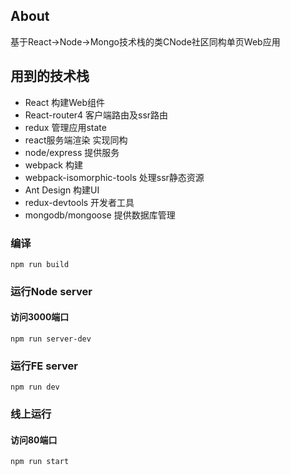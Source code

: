 ## About

基于React->Node->Mongo技术栈的类CNode社区同构单页Web应用

## 用到的技术栈
<ul>
<li>React 构建Web组件</li>

<li>React-router4 客户端路由及ssr路由</li>

<li>redux 管理应用state</li>

<li>react服务端渲染 实现同构</li>

<li>node/express 提供服务</li>

<li>webpack 构建</li>

<li>webpack-isomorphic-tools 处理ssr静态资源</li>

<li>Ant Design 构建UI</li>

<li>redux-devtools 开发者工具</li>

<li>mongodb/mongoose 提供数据库管理</li>
</ul>

### 编译
```
npm run build
```
### 运行Node server
#### 访问3000端口
```
npm run server-dev
```
### 运行FE server
```
npm run dev
```
### 线上运行
#### 访问80端口
```
npm run start
```

